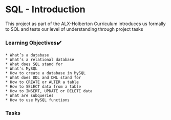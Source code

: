 # SQL - Introduction

This project as part of the ALX-Holberton Curriculum introduces us formally  to SQL and tests our level of understanding through project tasks

### Learning Objectives:heavy_check_mark:
```
* What’s a database
* What’s a relational database
* What does SQL stand for
* What’s MySQL
* How to create a database in MySQL
* What does DDL and DML stand for
* How to CREATE or ALTER a table
* How to SELECT data from a table
* How to INSERT, UPDATE or DELETE data
* What are subqueries
* How to use MySQL functions
```
### Tasks


